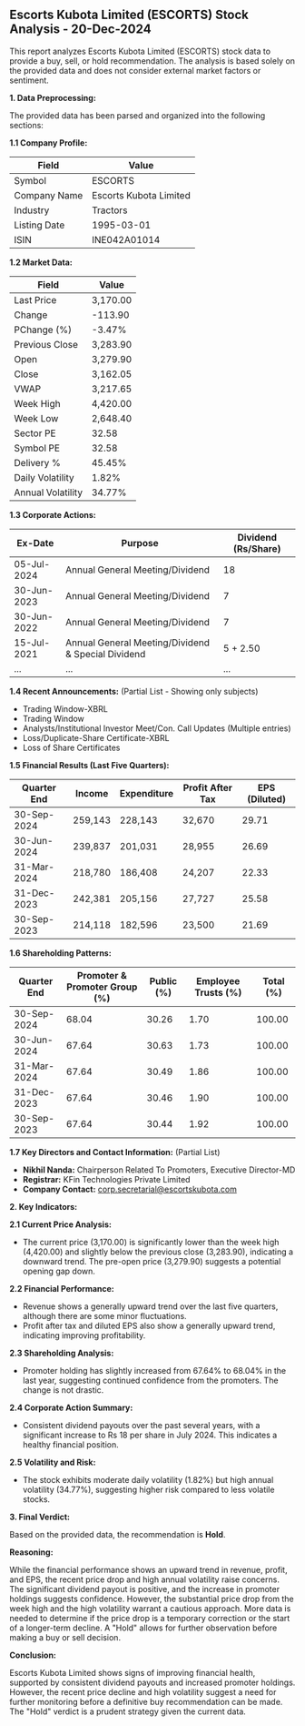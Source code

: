 ## Escorts Kubota Limited (ESCORTS) Stock Analysis - 20-Dec-2024

This report analyzes Escorts Kubota Limited (ESCORTS) stock data to provide a buy, sell, or hold recommendation.  The analysis is based solely on the provided data and does not consider external market factors or sentiment.

**1. Data Preprocessing:**

The provided data has been parsed and organized into the following sections:

**1.1 Company Profile:**

| Field             | Value                     |
|----------------------|--------------------------|
| Symbol              | ESCORTS                   |
| Company Name        | Escorts Kubota Limited    |
| Industry            | Tractors                  |
| Listing Date        | 1995-03-01                |
| ISIN                | INE042A01014              |


**1.2 Market Data:**

| Field             | Value       |
|----------------------|-------------|
| Last Price          | 3,170.00    |
| Change              | -113.90     |
| PChange (%)         | -3.47%      |
| Previous Close      | 3,283.90    |
| Open                | 3,279.90    |
| Close               | 3,162.05    |
| VWAP                | 3,217.65    |
| Week High           | 4,420.00    |
| Week Low            | 2,648.40    |
| Sector PE           | 32.58       |
| Symbol PE           | 32.58       |
| Delivery %          | 45.45%      |
| Daily Volatility    | 1.82%       |
| Annual Volatility   | 34.77%      |


**1.3 Corporate Actions:**

| Ex-Date      | Purpose                                         | Dividend (Rs/Share) |
|--------------|-------------------------------------------------|----------------------|
| 05-Jul-2024  | Annual General Meeting/Dividend                 | 18                    |
| 30-Jun-2023  | Annual General Meeting/Dividend                 | 7                     |
| 30-Jun-2022  | Annual General Meeting/Dividend                 | 7                     |
| 15-Jul-2021  | Annual General Meeting/Dividend & Special Dividend | 5 + 2.50              |
| ...           | ...                                             | ...                   |


**1.4 Recent Announcements:** (Partial List - Showing only subjects)

* Trading Window-XBRL
* Trading Window
* Analysts/Institutional Investor Meet/Con. Call Updates (Multiple entries)
* Loss/Duplicate-Share Certificate-XBRL
* Loss of Share Certificates


**1.5 Financial Results (Last Five Quarters):**

| Quarter End     | Income      | Expenditure | Profit After Tax | EPS (Diluted) |
|-----------------|-------------|-------------|-------------------|----------------|
| 30-Sep-2024     | 259,143     | 228,143     | 32,670           | 29.71          |
| 30-Jun-2024     | 239,837     | 201,031     | 28,955           | 26.69          |
| 31-Mar-2024     | 218,780     | 186,408     | 24,207           | 22.33          |
| 31-Dec-2023     | 242,381     | 205,156     | 27,727           | 25.58          |
| 30-Sep-2023     | 214,118     | 182,596     | 23,500           | 21.69          |


**1.6 Shareholding Patterns:**

| Quarter End     | Promoter & Promoter Group (%) | Public (%) | Employee Trusts (%) | Total (%) |
|-----------------|-----------------------------|------------|--------------------|-----------|
| 30-Sep-2024     | 68.04                         | 30.26      | 1.70               | 100.00    |
| 30-Jun-2024     | 67.64                         | 30.63      | 1.73               | 100.00    |
| 31-Mar-2024     | 67.64                         | 30.49      | 1.86               | 100.00    |
| 31-Dec-2023     | 67.64                         | 30.46      | 1.90               | 100.00    |
| 30-Sep-2023     | 67.64                         | 30.44      | 1.92               | 100.00    |


**1.7 Key Directors and Contact Information:** (Partial List)

* **Nikhil Nanda:** Chairperson Related To Promoters, Executive Director-MD
* **Registrar:** KFin Technologies Private Limited
* **Company Contact:** corp.secretarial@escortskubota.com


**2. Key Indicators:**

**2.1 Current Price Analysis:**

* The current price (3,170.00) is significantly lower than the week high (4,420.00) and slightly below the previous close (3,283.90), indicating a downward trend.  The pre-open price (3,279.90) suggests a potential opening gap down.

**2.2 Financial Performance:**

* Revenue shows a generally upward trend over the last five quarters, although there are some minor fluctuations.
* Profit after tax and diluted EPS also show a generally upward trend, indicating improving profitability.

**2.3 Shareholding Analysis:**

* Promoter holding has slightly increased from 67.64% to 68.04% in the last year, suggesting continued confidence from the promoters.  The change is not drastic.

**2.4 Corporate Action Summary:**

* Consistent dividend payouts over the past several years, with a significant increase to Rs 18 per share in July 2024. This indicates a healthy financial position.

**2.5 Volatility and Risk:**

* The stock exhibits moderate daily volatility (1.82%) but high annual volatility (34.77%), suggesting higher risk compared to less volatile stocks.

**3. Final Verdict:**

Based on the provided data, the recommendation is **Hold**.

**Reasoning:**

While the financial performance shows an upward trend in revenue, profit, and EPS, the recent price drop and high annual volatility raise concerns. The significant dividend payout is positive, and the increase in promoter holdings suggests confidence. However, the substantial price drop from the week high and the high volatility warrant a cautious approach.  More data is needed to determine if the price drop is a temporary correction or the start of a longer-term decline.  A "Hold" allows for further observation before making a buy or sell decision.

**Conclusion:**

Escorts Kubota Limited shows signs of improving financial health, supported by consistent dividend payouts and increased promoter holdings. However, the recent price decline and high volatility suggest a need for further monitoring before a definitive buy recommendation can be made.  The "Hold" verdict is a prudent strategy given the current data.
